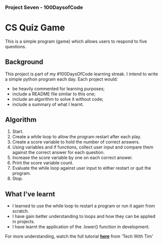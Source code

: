 ### Project Seven - 100DaysofCode
# CS Quiz Game
This is a simple program (game) which allows users to respond to five questions. 

## Background
This project is part of my #100DaysOfCode learning streak. I intend to write a simple python program each day. Each project would:
* be heavily commented for learning purposes;
* include a README file similar to this one;
* include an algorithm to solve it without code;
* include a summary of what I learnt.

## Algorithm
1. Start.
2. Create a while loop to allow the program restart after each play.
3. Create a score variable to hold the number of correct answers.
4. Using variables and if functions, collect user input and compare them against the correct answer for each question. 
5. Increase the score variable by one on each correct answer.
6. Print the score variable count.
7. Evaluate the while loop against user input to either restart or quit the program.
8. Stop.

## What I've learnt
* I learned to use the while loop to restart a program or run it again from scratch.
* I have gain better understanding to loops and how they can be applied in projects.
* I have learnt the application of the .lower() function in development.

For more understanding, watch the full tutorial **[here](https://youtu.be/DLn3jOsNRVE?t=293)** from 'Tech With Tim'
